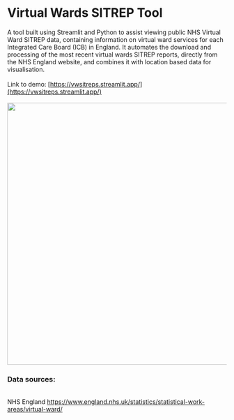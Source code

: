 # Virtual Wards SITREP Tool
A tool built using Streamlit and Python to assist viewing public NHS Virtual Ward SITREP data, containing information on virtual ward services for each Integrated Care Board (ICB) in England. It automates the download and processing of the most recent virtual wards SITREP reports, directly from the NHS England website, and combines it with location based data for visualisation.
<br>
<br>
Link to demo: [https://vwsitreps.streamlit.app/](https://vwsitreps.streamlit.app/)
<br><br>
<img src="https://github.com/user-attachments/assets/11c0e605-c671-478c-bd62-c618f9806945" width="800" height="600"/>
<br>

### Data sources: 
<br> NHS England https://www.england.nhs.uk/statistics/statistical-work-areas/virtual-ward/
